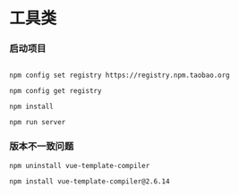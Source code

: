 # 工具类

### 启动项目

```

npm config set registry https://registry.npm.taobao.org

npm config get registry

npm install

npm run server

```

### 版本不一致问题

```
npm uninstall vue-template-compiler

npm install vue-template-compiler@2.6.14
```